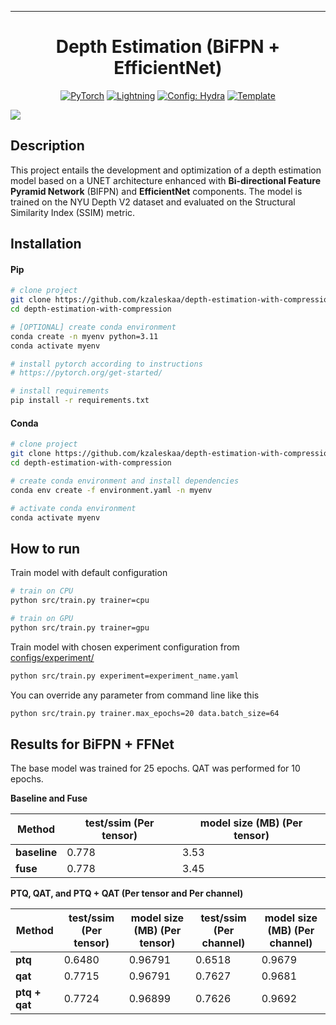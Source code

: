 ______________________________________________________________________

<div align="center">

# Depth Estimation (BiFPN + EfficientNet)

<a href="https://pytorch.org/get-started/locally/"><img alt="PyTorch" src="https://img.shields.io/badge/PyTorch-ee4c2c?logo=pytorch&logoColor=white"></a>
<a href="https://pytorchlightning.ai/"><img alt="Lightning" src="https://img.shields.io/badge/-Lightning-792ee5?logo=pytorchlightning&logoColor=white"></a>
<a href="https://hydra.cc/"><img alt="Config: Hydra" src="https://img.shields.io/badge/Config-Hydra-89b8cd"></a>
<a href="https://github.com/ashleve/lightning-hydra-template"><img alt="Template" src="https://img.shields.io/badge/-Lightning--Hydra--Template-017F2F?style=flat&logo=github&labelColor=gray"></a><br>

</div>

<img src="https://github.com/kzaleskaa/depth-estimation-with-compression/assets/62251989/747c72d8-e096-4113-9951-5886213187bc" />

## Description

This project entails the development and optimization of a depth estimation model based on a UNET architecture enhanced with **Bi-directional Feature Pyramid Network** (BIFPN) and **EfficientNet** components. The model is trained on the NYU Depth V2 dataset and evaluated on the Structural Similarity Index (SSIM) metric.

## Installation

#### Pip

```bash
# clone project
git clone https://github.com/kzaleskaa/depth-estimation-with-compression
cd depth-estimation-with-compression

# [OPTIONAL] create conda environment
conda create -n myenv python=3.11
conda activate myenv

# install pytorch according to instructions
# https://pytorch.org/get-started/

# install requirements
pip install -r requirements.txt
```

#### Conda

```bash
# clone project
git clone https://github.com/kzaleskaa/depth-estimation-with-compression
cd depth-estimation-with-compression

# create conda environment and install dependencies
conda env create -f environment.yaml -n myenv

# activate conda environment
conda activate myenv
```

## How to run

Train model with default configuration

```bash
# train on CPU
python src/train.py trainer=cpu

# train on GPU
python src/train.py trainer=gpu
```

Train model with chosen experiment configuration from [configs/experiment/](configs/experiment/)

```bash
python src/train.py experiment=experiment_name.yaml
```

You can override any parameter from command line like this

```bash
python src/train.py trainer.max_epochs=20 data.batch_size=64
```


## Results for BiFPN + FFNet

The base model was trained for 25 epochs. QAT was performed for 10 epochs.

**Baseline and Fuse**

<div align=center>

| Method       | test/ssim (Per tensor) | model size (MB) (Per tensor) |
|--------------|------------------------|------------------------------|
| **baseline** | 0.778                  | 3.53                         |
| **fuse**     | 0.778                  | 3.45                         |

</div>


**PTQ, QAT, and PTQ + QAT (Per tensor and Per channel)**

<div align=center>


| Method        | test/ssim (Per tensor)      | model size (MB) (Per tensor)   | test/ssim (Per channel)       | model size (MB) (Per channel)    |
|---------------|-----------------------------|--------------------------------|-------------------------------|----------------------------------|
| **ptq**       | 0.6480          | 0.96791             | 0.6518            | 0.9679               |
| **qat**       | 0.7715          | 0.96791             | 0.7627            | 0.9681               |
| **ptq + qat** | 0.7724          | 0.96899             | 0.7626            | 0.9692               |

</div>